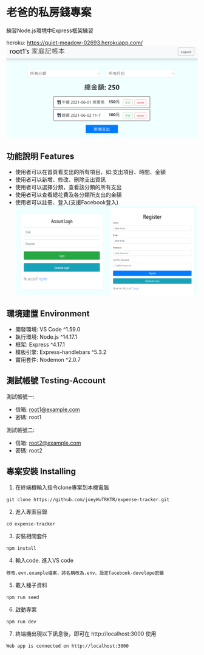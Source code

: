 # 老爸的私房錢專案
練習Node.js環境中Express框架練習

heroku: https://quiet-meadow-02693.herokuapp.com/
![image](https://github.com/joeyWuTRKTR/expense-tracker/blob/main/expense-tracker-index.png)
## 功能說明 Features
* 使用者可以在首頁看支出的所有項目，如:支出項目、時間、金額
* 使用者可以新增、修改、刪除支出資訊
* 使用者可以選擇分類，查看該分類的所有支出
* 使用者可以查看總花費及各分類所支出的金額
* 使用者可以註冊、登入(支援Facebook登入)
![image](https://github.com/joeyWuTRKTR/expense-tracker/blob/main/expense-tracker-login%26register.png)

## 環境建置 Environment
* 開發環境: VS Code ^1.59.0
* 執行環境: Node.js ^14.17.1
* 框架: Express ^4.17.1
* 模板引擎: Express-handlebars ^5.3.2
* 實用套件: Nodemon ^2.0.7

## 測試帳號 Testing-Account
測試帳號一: 
* 信箱: root1@example.com
* 密碼: root1

測試帳號二: 
* 信箱: root2@example.com
* 密碼: root2

## 專案安裝 Installing
  1. 在終端機輸入指令clone專案到本機電腦

    git clone https://github.com/joeyWuTRKTR/expense-tracker.git
  2. 進入專案目錄  

    cd expense-tracker
  3. 安裝相關套件  

    npm install
  4. 輸入code. 進入VS code

    修改.evn.example檔案，將名稱改為.env、設定facebook-develope密鑰
  5. 載入種子資料  

    npm run seed
  6. 啟動專案  

    npm run dev
  7. 終端機出現以下訊息後，即可在 http://localhost:3000 使用  

    Web app is connected on http://localhost:3000
